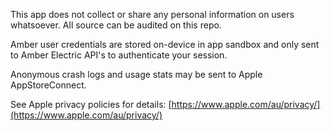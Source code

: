 This app does not collect or share any personal information on users whatsoever. All source can be audited on this repo.

Amber user credentials are stored on-device in app sandbox and only sent to Amber Electric API's to authenticate your session.

Anonymous crash logs and usage stats may be sent to Apple AppStoreConnect.

See Apple privacy policies for details: [https://www.apple.com/au/privacy/](https://www.apple.com/au/privacy/)
